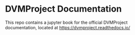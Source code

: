 # DVMProject Documentation

This repo contains a jupyter book for the official DVMProject documentation, located at https://dvmproject.readthedocs.io/
